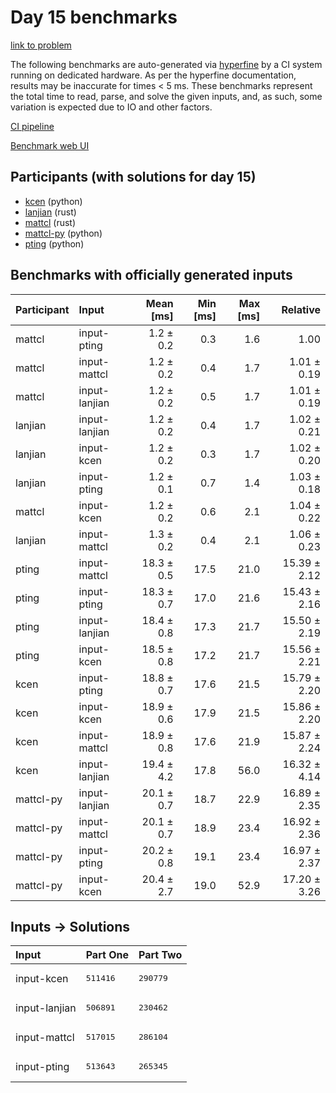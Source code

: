 # Day 15 benchmarks

[link to problem](https://adventofcode.com/2023/day/15)

The following benchmarks are auto-generated via
[hyperfine](https://github.com/sharkdp/hyperfine) by a CI system running on
dedicated hardware. As per the hyperfine documentation, results may be
inaccurate for times < 5 ms. These benchmarks represent the total time to read,
parse, and solve the given inputs, and, as such, some variation is expected due
to IO and other factors.

[CI pipeline](http://ci.papercode.net:8080/teams/main/pipelines/aoc2023)

[Benchmark web UI](https://aoc.ancalagon.black)


## Participants (with solutions for day 15)

- [kcen](https://github.com/kcen/aoc2023) (python)
- [lanjian](https://github.com/lanjian/aoc-2023) (rust)
- [mattcl](https://github.com/mattcl/aoc2023) (rust)
- [mattcl-py](https://github.com/mattcl/aoc2023-py) (python)
- [pting](https://github.com/pting/aoc2023) (python)


## Benchmarks with officially generated inputs

| Participant | Input | Mean [ms] | Min [ms] | Max [ms] | Relative |
|:---|:---|---:|---:|---:|---:|
| mattcl | input-pting | 1.2 ± 0.2 | 0.3 | 1.6 | 1.00 |
| mattcl | input-mattcl | 1.2 ± 0.2 | 0.4 | 1.7 | 1.01 ± 0.19 |
| mattcl | input-lanjian | 1.2 ± 0.2 | 0.5 | 1.7 | 1.01 ± 0.19 |
| lanjian | input-lanjian | 1.2 ± 0.2 | 0.4 | 1.7 | 1.02 ± 0.21 |
| lanjian | input-kcen | 1.2 ± 0.2 | 0.3 | 1.7 | 1.02 ± 0.20 |
| lanjian | input-pting | 1.2 ± 0.1 | 0.7 | 1.4 | 1.03 ± 0.18 |
| mattcl | input-kcen | 1.2 ± 0.2 | 0.6 | 2.1 | 1.04 ± 0.22 |
| lanjian | input-mattcl | 1.3 ± 0.2 | 0.4 | 2.1 | 1.06 ± 0.23 |
| pting | input-mattcl | 18.3 ± 0.5 | 17.5 | 21.0 | 15.39 ± 2.12 |
| pting | input-pting | 18.3 ± 0.7 | 17.0 | 21.6 | 15.43 ± 2.16 |
| pting | input-lanjian | 18.4 ± 0.8 | 17.3 | 21.7 | 15.50 ± 2.19 |
| pting | input-kcen | 18.5 ± 0.8 | 17.2 | 21.7 | 15.56 ± 2.21 |
| kcen | input-pting | 18.8 ± 0.7 | 17.6 | 21.5 | 15.79 ± 2.20 |
| kcen | input-kcen | 18.9 ± 0.6 | 17.9 | 21.5 | 15.86 ± 2.20 |
| kcen | input-mattcl | 18.9 ± 0.8 | 17.6 | 21.9 | 15.87 ± 2.24 |
| kcen | input-lanjian | 19.4 ± 4.2 | 17.8 | 56.0 | 16.32 ± 4.14 |
| mattcl-py | input-lanjian | 20.1 ± 0.7 | 18.7 | 22.9 | 16.89 ± 2.35 |
| mattcl-py | input-mattcl | 20.1 ± 0.7 | 18.9 | 23.4 | 16.92 ± 2.36 |
| mattcl-py | input-pting | 20.2 ± 0.8 | 19.1 | 23.4 | 16.97 ± 2.37 |
| mattcl-py | input-kcen | 20.4 ± 2.7 | 19.0 | 52.9 | 17.20 ± 3.26 |


## Inputs -> Solutions

| Input | Part One | Part Two |
|:---|:---|:---|
|input-kcen|<pre>511416</pre>|<pre>290779</pre>|
|input-lanjian|<pre>506891</pre>|<pre>230462</pre>|
|input-mattcl|<pre>517015</pre>|<pre>286104</pre>|
|input-pting|<pre>513643</pre>|<pre>265345</pre>|